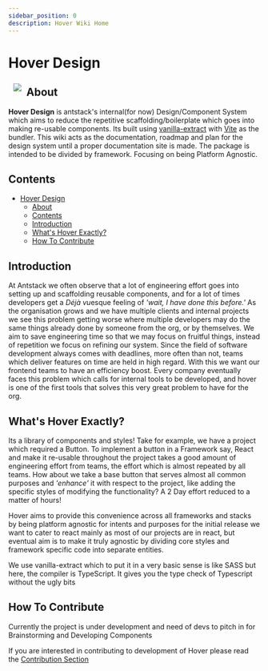 ```yaml
---
sidebar_position: 0
description: Hover Wiki Home
---
```


# Hover Design

<a href="https://github.com/antstackio/hover-design">
<img src="https://avatars.githubusercontent.com/t/5436523?s=280&v=4" align="left" hspace="10" vspace="6"></img>
</a>

## About

**Hover Design** is antstack's internal(for now) Design/Component System which aims to reduce the repetitive scaffolding/boilerplate which goes into making re-usable components. Its built using [vanilla-extract](https://vanilla-extract.style/) with [Vite](https://vitejs.dev/) as the bundler. This wiki acts as the documentation, roadmap and plan for the design system until a proper documentation site is made. The package is intended to be divided by framework. Focusing on being Platform Agnostic.

## Contents

- [Hover Design](#hover-design)
  - [About](#about)
  - [Contents](#contents)
  - [Introduction](#introduction)
  - [What's Hover Exactly?](#whats-hover-exactly)
  - [How To Contribute](#how-to-contribute)

## Introduction

At Antstack we often observe that a lot of engineering effort goes into setting up and scaffolding reusable components, and for a lot of times developers get a *Déjà vu*esque feeling of _'wait, I have done this before.'_ As the organisation grows and we have multiple clients and internal projects we see this problem getting worse where multiple developers may do the same things already done by someone from the org, or by themselves. We aim to save engineering time so that we may focus on fruitful things, instead of repetition we focus on refining our system. Since the field of software development always comes with deadlines, more often than not, teams which deliver features on time are held in high regard. With this we want our frontend teams to have an efficiency boost. Every company eventually faces this problem which calls for internal tools to be developed, and hover is one of the first tools that solves this very great problem to have for the org.

## What's Hover Exactly?

Its a library of components and styles! Take for example, we have a project which required a Button. To implement a button in a Framework say, React and make it re-usable throughout the project takes a good amount of engineering effort from teams, the effort which is almost repeated by all teams. How about we take a base button that serves almost all common purposes and _'enhance'_ it with respect to the project, like adding the specific styles of modifying the functionality? A 2 Day effort reduced to a matter of hours!

Hover aims to provide this convenience across all frameworks and stacks by being platform agnostic for intents and purposes for the initial release we want to cater to react mainly as most of our projects are in react, but eventual aim is to make it truly agnostic by dividing core styles and framework specific code into separate entities.

We use vanilla-extract which to put it in a very basic sense is like SASS but here, the compiler is TypeScript. It gives you the type check of Typescript without the ugly bits

## How To Contribute

Currently the project is under development and need of devs to pitch in for Brainstorming and Developing Components

If you are interested in contributing to development of Hover please read the [Contribution Section](/docs/contribution)

